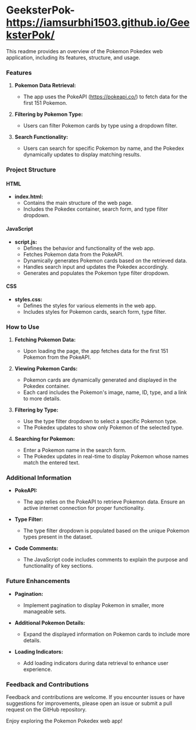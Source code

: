 # GeeksterPok-https://iamsurbhi1503.github.io/GeeksterPok/

This readme provides an overview of the Pokemon Pokedex web application, including its features, structure, and usage.

### Features

1. **Pokemon Data Retrieval:**
   - The app uses the PokeAPI (https://pokeapi.co/) to fetch data for the first 151 Pokemon.

2. **Filtering by Pokemon Type:**
   - Users can filter Pokemon cards by type using a dropdown filter.

3. **Search Functionality:**
   - Users can search for specific Pokemon by name, and the Pokedex dynamically updates to display matching results.

### Project Structure

#### HTML

- **index.html:**
  - Contains the main structure of the web page.
  - Includes the Pokedex container, search form, and type filter dropdown.

#### JavaScript

- **script.js:**
  - Defines the behavior and functionality of the web app.
  - Fetches Pokemon data from the PokeAPI.
  - Dynamically generates Pokemon cards based on the retrieved data.
  - Handles search input and updates the Pokedex accordingly.
  - Generates and populates the Pokemon type filter dropdown.
  
#### CSS

- **styles.css:**
  - Defines the styles for various elements in the web app.
  - Includes styles for Pokemon cards, search form, type filter.

### How to Use

1. **Fetching Pokemon Data:**
   - Upon loading the page, the app fetches data for the first 151 Pokemon from the PokeAPI.

2. **Viewing Pokemon Cards:**
   - Pokemon cards are dynamically generated and displayed in the Pokedex container.
   - Each card includes the Pokemon's image, name, ID, type, and a link to more details.

3. **Filtering by Type:**
   - Use the type filter dropdown to select a specific Pokemon type.
   - The Pokedex updates to show only Pokemon of the selected type.

4. **Searching for Pokemon:**
   - Enter a Pokemon name in the search form.
   - The Pokedex updates in real-time to display Pokemon whose names match the entered text.

### Additional Information

- **PokeAPI:**
  - The app relies on the PokeAPI to retrieve Pokemon data. Ensure an active internet connection for proper functionality.

- **Type Filter:**
  - The type filter dropdown is populated based on the unique Pokemon types present in the dataset.

- **Code Comments:**
  - The JavaScript code includes comments to explain the purpose and functionality of key sections.

### Future Enhancements

- **Pagination:**
  - Implement pagination to display Pokemon in smaller, more manageable sets.

- **Additional Pokemon Details:**
  - Expand the displayed information on Pokemon cards to include more details.

- **Loading Indicators:**
  - Add loading indicators during data retrieval to enhance user experience.

### Feedback and Contributions

Feedback and contributions are welcome. If you encounter issues or have suggestions for improvements, please open an issue or submit a pull request on the GitHub repository.

Enjoy exploring the Pokemon Pokedex web app!

